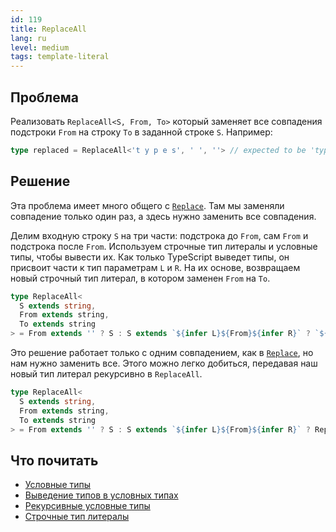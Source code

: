 ```yaml
---
id: 119
title: ReplaceAll
lang: ru
level: medium
tags: template-literal
---
```


## Проблема

Реализовать `ReplaceAll<S, From, To>` который заменяет все совпадения подстроки `From` на строку `To` в заданной строке `S`.
Например:

```typescript
type replaced = ReplaceAll<'t y p e s', ' ', ''> // expected to be 'types'
```

## Решение

Эта проблема имеет много общего с [`Replace`](./medium-replace.md).
Там мы заменяли совпадение только один раз, а здесь нужно заменить все совпадения.

Делим входную строку `S` на три части: подстрока до `From`, сам `From` и подстрока после `From`.
Используем строчные тип литералы и условные типы, чтобы вывести их.
Как только TypeScript выведет типы, он присвоит части к тип параметрам `L` и `R`.
На их основе, возвращаем новый строчный тип литерал, в котором заменен `From` на `To`.

```typescript
type ReplaceAll<
  S extends string,
  From extends string,
  To extends string
> = From extends '' ? S : S extends `${infer L}${From}${infer R}` ? `${L}${To}${R}` : S;
```

Это решение работает только с одним совпадением, как в [`Replace`](./medium-replace.md), но нам нужно заменить все.
Этого можно легко добиться, передавая наш новый тип литерал рекурсивно в `ReplaceAll`.

```typescript
type ReplaceAll<
  S extends string,
  From extends string,
  To extends string
> = From extends '' ? S : S extends `${infer L}${From}${infer R}` ? ReplaceAll<`${L}${To}${R}`, From, To> : S;
```

## Что почитать

- [Условные типы](https://www.typescriptlang.org/docs/handbook/advanced-types.html#conditional-types)
- [Выведение типов в условных типах](https://www.typescriptlang.org/docs/handbook/advanced-types.html#type-inference-in-conditional-types)
- [Рекурсивные условные типы](https://www.typescriptlang.org/docs/handbook/release-notes/typescript-4-1.html#recursive-conditional-types)
- [Строчные тип литералы](https://www.typescriptlang.org/docs/handbook/release-notes/typescript-4-1.html#template-literal-types)

